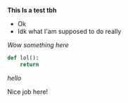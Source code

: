 **This Is a test tbh**

- Ok
- Idk what I'am supposed to do really



*Wow something here*

```python
def lol():
    return
```

*_hello_*


Nice job here!
